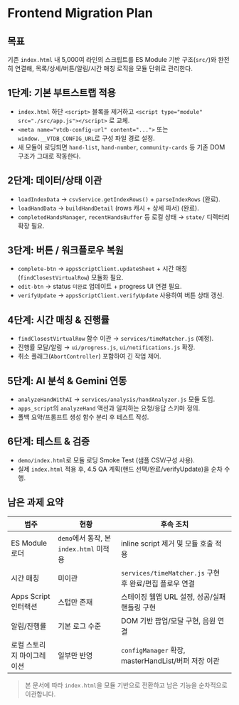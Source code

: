 # Frontend Migration Plan

## 목표
기존 `index.html` 내 5,000여 라인의 스크립트를 ES Module 기반 구조(`src/`)와 완전히 연결해, 목록/상세/버튼/알림/시간 매칭 로직을 모듈 단위로 관리한다.

## 1단계: 기본 부트스트랩 적용
- `index.html` 하단 `<script>` 블록을 제거하고 `<script type="module" src="./src/app.js"></script>` 로 교체.
- `<meta name="vtdb-config-url" content="...">` 또는 `window.__VTDB_CONFIG_URL`로 구성 파일 경로 설정.
- 새 모듈이 로딩되면 `hand-list`, `hand-number`, `community-cards` 등 기존 DOM 구조가 그대로 작동한다.

## 2단계: 데이터/상태 이관
- `loadIndexData` → `csvService.getIndexRows()` + `parseIndexRows` (완료).
- `loadHandData` → `buildHandDetail` (rows 캐시 + 상세 파서) (완료).
- `completedHandsManager`, `recentHandsBuffer` 등 로컬 상태 → `state/` 디렉터리 확장 필요.

## 3단계: 버튼 / 워크플로우 복원
- `complete-btn` → `appsScriptClient.updateSheet` + 시간 매칭(`findClosestVirtualRow`) 모듈화 필요.
- `edit-btn` → status `미완료` 업데이트 + progress UI 연결 필요.
- `verifyUpdate` → `appsScriptClient.verifyUpdate` 사용하여 버튼 상태 갱신.

## 4단계: 시간 매칭 & 진행률
- `findClosestVirtualRow` 함수 이관 → `services/timeMatcher.js` (예정).
- 진행률 모달/알림 → `ui/progress.js`, `ui/notifications.js` 확장.
- 취소 플래그(`AbortController`) 포함하여 긴 작업 제어.

## 5단계: AI 분석 & Gemini 연동
- `analyzeHandWithAI` → `services/analysis/handAnalyzer.js` 모듈 도입.
- `apps_script`의 `analyzeHand` 액션과 일치하는 요청/응답 스키마 정의.
- 폴백 요약/프롬프트 생성 함수 분리 후 테스트 작성.

## 6단계: 테스트 & 검증
- `demo/index.html`로 모듈 로딩 Smoke Test (샘플 CSV/구성 사용).
- 실제 `index.html` 적용 후, 4.5 QA 계획(핸드 선택/완료/verifyUpdate)을 순차 수행.

## 남은 과제 요약
| 범주 | 현황 | 후속 조치 |
| ---- | ---- | ---- |
| ES Module 로더 | `demo`에서 동작, 본 `index.html` 미적용 | inline script 제거 및 모듈 호출 적용 |
| 시간 매칭 | 미이관 | `services/timeMatcher.js` 구현 후 완료/편집 플로우 연결 |
| Apps Script 인터랙션 | 스텁만 존재 | 스테이징 웹앱 URL 설정, 성공/실패 핸들링 구현 |
| 알림/진행률 | 기본 로그 수준 | DOM 기반 팝업/모달 구현, 음원 연결 |
| 로컬 스토리지 마이그레이션 | 일부만 반영 | `configManager` 확장, masterHandList/버퍼 저장 이관 |

> 본 문서에 따라 `index.html`을 모듈 기반으로 전환하고 남은 기능을 순차적으로 이관합니다.
